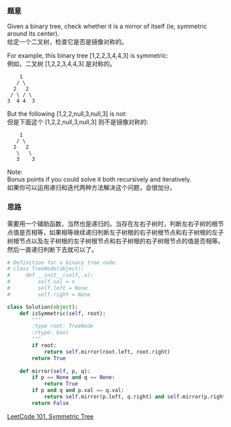 ### 题意
Given a binary tree, check whether it is a mirror of itself (ie, symmetric around its center).  
给定一个二叉树，检查它是否是镜像对称的。

For example, this binary tree [1,2,2,3,4,4,3] is symmetric:  
例如，二叉树 [1,2,2,3,4,4,3] 是对称的。
```
    1
   / \
  2   2
 / \ / \
3  4 4  3
```
But the following [1,2,2,null,3,null,3] is not:  
但是下面这个 [1,2,2,null,3,null,3] 则不是镜像对称的:
```
    1
   / \
  2   2
   \   \
   3    3
```
Note:  
Bonus points if you could solve it both recursively and iteratively.  
如果你可以运用递归和迭代两种方法解决这个问题，会很加分。

### 思路
需要用一个辅助函数，当然也是递归的。当存在左右子树时，判断左右子树的根节点值是否相等，如果相等继续递归判断左子树根的右子树根节点和右子树根的左子树根节点以及左子树根的左子树根节点和右子树根的右子树根节点的值是否相等。然后一直递归判断下去就可以了。

```python
# Definition for a binary tree node.
# class TreeNode(object):
#     def __init__(self, x):
#         self.val = x
#         self.left = None
#         self.right = None

class Solution(object):
    def isSymmetric(self, root):
        """
        :type root: TreeNode
        :rtype: bool
        """
        if root:
            return self.mirror(root.left, root.right)
        return True
    
    def mirror(self, p, q):
        if p == None and q == None:
            return True
        if p and q and p.val == q.val:
            return self.mirror(p.left, q.right) and self.mirror(p.right, q.left)
        return False
```
[LeetCode 101. Symmetric Tree](https://leetcode.com/problems/symmetric-tree/description/)
